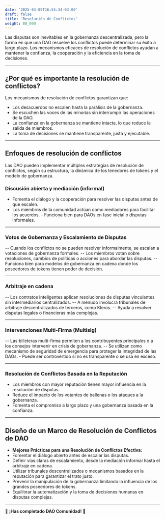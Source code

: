 ```yaml
---
date: '2025-03-09T16:55:34-03:00'
draft: false
title: 'Resolución de Conflictos'
weight: 88_000
---
```


Las disputas son inevitables en la gobernanza descentralizada, pero la forma en que una DAO resuelve los conflictos puede determinar su éxito a largo plazo. Los mecanismos eficaces de resolución de conflictos ayudan a mantener la confianza, la cooperación y la eficiencia en la toma de decisiones.

---

## **¿Por qué es importante la resolución de conflictos?**

Los mecanismos de resolución de conflictos garantizan que:
- Los desacuerdos no escalen hasta la parálisis de la gobernanza.
- Se escuchen las voces de las minorías sin interrumpir las operaciones de la DAO.
- La confianza en la gobernanza se mantiene intacta, lo que reduce la salida de miembros.
- La toma de decisiones se mantiene transparente, justa y ejecutable.

---

## **Enfoques de resolución de conflictos**

Las DAO pueden implementar múltiples estrategias de resolución de conflictos, según su estructura, la dinámica de los tenedores de tokens y el modelo de gobernanza.

### **Discusión abierta y mediación** (informal)
- Fomenta el diálogo y la cooperación para resolver las disputas antes de que escalen.
- Los miembros de la comunidad actúan como mediadores para facilitar los acuerdos. - Funciona bien para DAOs en fase inicial o disputas informales.

---

### **Votos de Gobernanza y Escalamiento de Disputas**
-- Cuando los conflictos no se pueden resolver informalmente, se escalan a votaciones de gobernanza formales.
-- Los miembros votan sobre resoluciones, cambios de políticas o acciones para abordar las disputas.
-- Funciona bien para modelos de gobernanza en cadena donde los poseedores de tokens tienen poder de decisión.

---

### **Arbitraje en cadena**
-- Los contratos inteligentes aplican resoluciones de disputas vinculantes sin intermediarios centralizados.
-- A menudo involucra tribunales de arbitraje descentralizados de terceros, como Kleros.
-- Ayuda a resolver disputas legales o financieras más complejas.

---

### **Intervenciones Multi-Firma (Multisig)**
-- Las billeteras multi-firma permiten a los contribuyentes principales o a los consejos intervenir en crisis de gobernanza.
-- Se utilizan como mecanismo de seguridad de emergencia para proteger la integridad de las DAOs. - Puede ser controvertido si no es transparente o se usa en exceso.

---

### **Resolución de Conflictos Basada en la Reputación**
- Los miembros con mayor reputación tienen mayor influencia en la resolución de disputas.
- Reduce el impacto de los votantes de ballenas o los ataques a la gobernanza.
- Fomenta el compromiso a largo plazo y una gobernanza basada en la confianza.

---

## **Diseño de un Marco de Resolución de Conflictos de DAO**

- **Mejores Prácticas para una Resolución de Conflictos Efectiva:**
- Fomentar el diálogo abierto antes de escalar las disputas.
- Definir vías claras de escalamiento, desde la mediación informal hasta el arbitraje en cadena.
- Utilizar tribunales descentralizados o mecanismos basados ​​en la reputación para garantizar el trato justo.
- Prevenir la manipulación de la gobernanza limitando la influencia de los grandes poseedores de tokens.
- Equilibrar la automatización y la toma de decisiones humanas en disputas complejas.

---

🔖 **¡Has completado DAO Comunidad!** 🔖